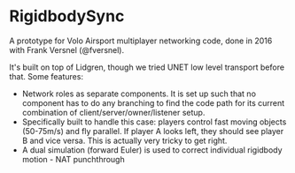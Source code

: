 # RigidbodySync
A prototype for Volo Airsport multiplayer networking code, done in 2016 with Frank Versnel (@fversnel).

It's built on top of Lidgren, though we tried UNET low level transport before that. Some features:

- Network roles as separate components. It is set up such that no component has to do any branching to find the code path for its current combination of client/server/owner/listener setup.
- Specifically built to handle this case: players control fast moving objects (50-75m/s) and fly parallel. If player A looks left, they should see player B and vice versa. This is actually very tricky to get right.
- A dual simulation (forward Euler) is used to correct individual rigidbody motion - NAT punchthrough
